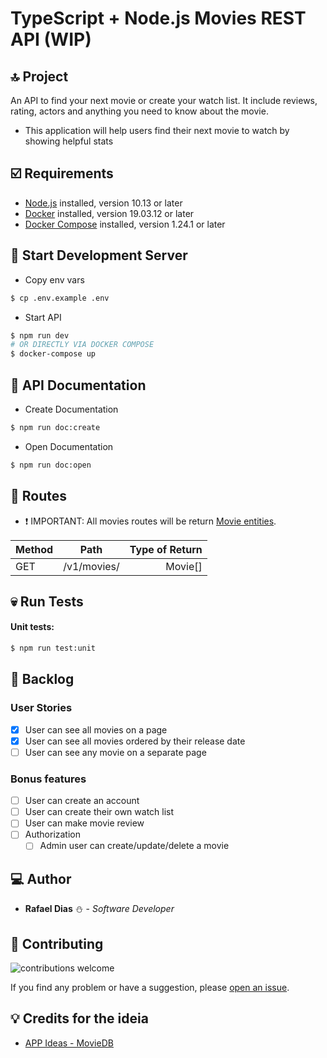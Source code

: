# TypeScript + Node.js Movies REST API (WIP)

## :top: Project
An API to find your next movie or create your watch list. It include reviews, rating, actors and anything you need to know about the movie.

-   This application will help users find their next movie to watch by showing helpful stats

## :ballot_box_with_check: Requirements
-   [Node.js](https://nodejs.org/) installed, version 10.13 or later
-   [Docker](https://docs.docker.com/get-docker/) installed, version 19.03.12 or later
-   [Docker Compose](https://docs.docker.com/compose/install/) installed, version 1.24.1 or later

## :construction: Start Development Server
-   Copy env vars
```sh
$ cp .env.example .env
```

-   Start API
```sh
$ npm run dev
# OR DIRECTLY VIA DOCKER COMPOSE
$ docker-compose up
```

## :newspaper: API Documentation
-   Create Documentation
```sh
$ npm run doc:create
```

-   Open Documentation
```sh
$ npm run doc:open
```

## :pushpin: Routes
-   :heavy_exclamation_mark: IMPORTANT: All movies routes will be return [Movie entities](src/entity/Movie.ts).

| Method |      Path     | Type of Return |
|--------|:-------------:|---------------:|
| GET    | /v1/movies/   | Movie[]        |

## :skull: Run Tests
#### Unit tests:
```sh
$ npm run test:unit
```

## :floppy_disk: Backlog
### User Stories
-   [X] User can see all movies on a page
-   [X] User can see all movies ordered by their release date
-   [ ] User can see any movie on a separate page

### Bonus features
-   [ ] User can create an account
-   [ ] User can create their own watch list
-   [ ] User can make movie review
-   [ ] Authorization
    -   [ ] Admin user can create/update/delete a movie

## :computer: Author
-   **Rafael Dias** :snowman: - *Software Developer*

## :wrench: Contributing
![contributions welcome](https://img.shields.io/badge/contributions-welcome-brightgreen.svg?style=flat)

If you find any problem or have a suggestion, please [open an issue](https://github.com/rafaeldias98/typescript-movies-api/issues/new).

## :bulb: Credits for the ideia
-   [APP Ideas - MovieDB](https://github.com/florinpop17/app-ideas/blob/master/Projects/3-Advanced/Movie-App.md)

